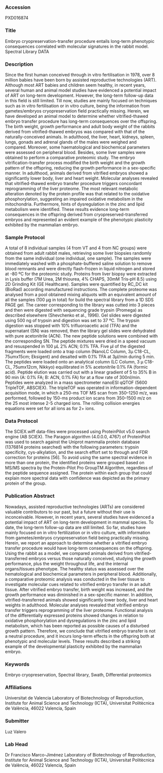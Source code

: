 ### Accession
PXD016874

### Title
Embryo cryopreservation-transfer procedure entails long-term phenotypic consequences correlated with molecular signatures in the rabbit model. Spectral Library DATA

### Description
Since the first human conceived through in vitro fertilisation in 1978, over 8 million babies have been born by assisted reproductive technologies (ART). Although most ART babies and children seem healthy, in recent years, several human and animal model studies have evidenced a potential impact of ART on long-term development. However, the long-term follow-up data in this field is still limited. Till now, studies are mainly focused on techniques such as in vitro fertilisation or in vitro culture, being the information from gametes/embryos cryopreservation field practically missing. Herein, we have developed an animal model to determine whether vitrified-thawed embryo transfer procedure has long-term consequences over the offspring. The birth weight, growth performance and adult body weight of the rabbits derived from vitrified-thawed embryos was compared with that of the naturally-conceived animals. In adulthood, the liver, heart, kidneys, spleen, lungs, gonads and adrenal glands of the males were weighed and compared. Moreover, some haematological and biochemical parameters were assessed on peripheral blood. Besides, some liver samples were obtained to perform a comparative proteomic study.  The embryo vitrification-transfer process modified the birth weight and the growth pattern of the offspring, reducing the growth performance in a sex-specific manner. In adulthood, animals derived from vitrified embryos showed a significantly lower body, liver and heart weight. Molecular analyses revealed that vitrified-thawed embryo transfer procedure triggers concordant reprogramming of the liver proteome. The most relevant metabolic alteration denoted by the protein profile was that related to the oxidative phosphorylation, suggesting an impaired oxidative metabolism in the mitochondria. Furthermore, hints of dysregulation in the zinc and lipid metabolism were identified. These results evidence long-term consequences in the offspring derived from cryopreserved-transferred embryos and represented an evident example of the phenotypic plasticity exhibited by the mammalian embryo.

### Sample Protocol
A total of 8 individual samples (4 from VT and 4 from NC groups) were obtained from adult rabbit males, retrieving some liver biopsies randomly from the same individual (one individual, one sample). The samples were immediately washed with a phosphate-buffered saline solution to remove blood remnants and were directly flash-frozen in liquid nitrogen and stored at -80 ºC for the proteomic study. Proteins from liver biopsy were extracted in Lysis buffer (7M Urea, 2M thiourea, 4% CHAPS, 30mM Tris‐pH 8.5) using 2D Grinding Kit (GE Healthcare). Samples were quantified by RC_DC kit (BioRad) according manufactured instructions.  The complete proteome was analysed from a pool obtained mixing aliquots with an equivalent amount of all the samples (100 µg in total) for build the spectral library from a 1D SDS PAGE gel. The career corresponding to the library was cutted into 3 pieces and then were digested with sequencing grade trypsin (Promega) as described elsewhere (Shevchenko et al., 1996). Gel slides were digested using 500  ng of trypsin and digestion was set to 37 ºC. The trypsin digestion was stopped with 10% trifluoroacetic acid (TFA) and the supernatant (SN) was removed, then the library gel slides were dehydrated with pure acetonitrile (ACN). The new peptide solutions were combined with the corresponding SN. The peptide mixtures were dried in a speed vacuum and resuspended in 100 μL 2% ACN; 0.1% TFA.   Five µl of the digested fragments were loaded onto a trap column (NanoLC Column, 3µ C18-CL, 75umx15cm; Eksigent) and desalted with 0.1% TFA at 3µl/min during 5 min. The peptides were loaded onto an analytical column (LC Column, 3 µ C18-CL, 75umx12cm, Nikkyo) equilibrated in 5% acetonitrile 0.1% FA (formic acid). Peptide elution was carried out with a linear gradient of 5 to 35% B in 90 min (A: 0.1% FA; B: ACN, 0.1% FA) for at a flow rate of 300nl/min. Peptides were analyzed in a mass spectrometer nanoESI qQTOF (5600 TripleTOF, ABSCIEX).  The tripleTOF was operated in information-dependent acquisition mode, in which a 250-ms TOF MS scan from 350–1250 m/z, was performed, followed by 150-ms product ion scans from 350–1500 m/z on the 25 most intense 2-5 charged ions. The rolling collision energies equations were set for all ions as for 2+ ions.

### Data Protocol
The SCIEX.wiff data-files were processed using ProteinPilot v5.0 search engine (AB SCIEX). The Paragon algorithm (4.0.0.0, 4767) of ProteinPilot was used to search against the Uniprot mammalia protein database (1376814 proteins searched) with the following parameters: trypsin specificity, cys-alkylation,  and the search effort set to through and FDR correction for proteins [56]. To avoid using the same spectral evidence in more than one protein, the identified proteins were grouped based on MS/MS spectra by the Protein-Pilot Pro GroupTM Algorithm, regardless of the peptide sequence assigned. The protein within each group that could explain more spectral data with confidence was depicted as the primary protein of the group.

### Publication Abstract
Nowadays, assisted reproductive technologies (ARTs) are considered valuable contributors to our past, but a future without their use is inconceivable. However, in recent years, several studies have evidenced a potential impact of ART on long-term development in mammal species. To date, the long-term follow-up data are still limited. So far, studies have mainly focused on in vitro fertilization or in vitro culture, with information from gametes/embryos cryopreservation field being practically missing. Herein, we report an approach to determine whether a vitrified embryo transfer procedure would have long-term consequences on the offspring. Using the rabbit as a model, we compared animals derived from vitrified-transferred embryos versus those naturally conceived, studying the growth performance, plus the weight throughout life, and the internal organs/tissues phenotype. The healthy status was assessed over the hematological and biochemical parameters in peripheral blood. Additionally, a comparative proteomic analysis was conducted in the liver tissue to investigate molecular cues related to vitrified embryo transfer in an adult tissue. After vitrified embryo transfer, birth weight was increased, and the growth performance was diminished in a sex-specific manner. In addition, vitrified-transferred animals showed significantly lower body, liver and heart weights in adulthood. Molecular analyses revealed that vitrified embryo transfer triggers reprogramming of the liver proteome. Functional analysis of the differentially expressed proteins showed changes in relation to oxidative phosphorylation and dysregulations in the zinc and lipid metabolism, which has been reported as possible causes of a disturbed growth pattern. Therefore, we conclude that vitrified embryo transfer is not a neutral procedure, and it incurs long-term effects in the offspring both at phenotypic and molecular levels. These results described a striking example of the developmental plasticity exhibited by the mammalian embryo.

### Keywords
Embryo cryopreservation, Spectral library, Swath, Differential proteomics

### Affiliations
Universitat de Valencia
Laboratory of Biotechnology of Reproduction, Institute for Animal Science and Technology (ICTA), Universitat Politècnica de València, 46022 Valencia, Spain

### Submitter
Luz Valero

### Lab Head
Dr Francisco Marco-Jiménez
Laboratory of Biotechnology of Reproduction, Institute for Animal Science and Technology (ICTA), Universitat Politècnica de València, 46022 Valencia, Spain


